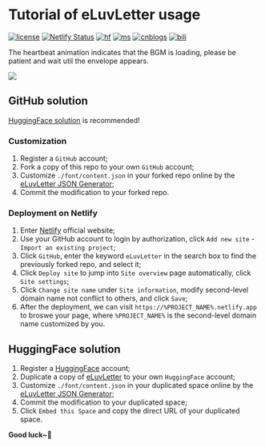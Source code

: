# Tutorial of eLuvLetter usage
[![license](https://img.shields.io/github/license/Genius-Society/eLuvLetter.svg)](https://github.com/Genius-Society/eLuvLetter/blob/main/LICENSE)
[![Netlify Status](https://api.netlify.com/api/v1/badges/154babf2-94f7-4abf-a333-6f3e150dcf09/deploy-status)](https://eluvletter.netlify.app)
[![hf](https://img.shields.io/badge/huggingface-eluvletter-ffd21e.svg)](https://huggingface.co/collections/Genius-Society/eluvletter-687f8f68ed3333e5e2376832)
[![ms](https://img.shields.io/badge/modelscope-eluvletter-624aff.svg)](https://www.modelscope.cn/collections/eLuvLetter-e7a8c747ba814b)
[![cnblogs](https://img.shields.io/badge/cnblogs-16617269-075db3.svg)](https://www.cnblogs.com/Genius-Society/p/16617269.html)
[![bili](https://img.shields.io/badge/bilibili-BV1hergYREEG-fc8bab.svg)](https://www.bilibili.com/video/BV1hergYREEG)

The heartbeat animation indicates that the BGM is loading, please be patient and wait util the envelope appears.

[![](https://i2.hdslb.com/bfs/archive/15697cf5676c81270f7ba1c536d9834b8313a5a2.png)](https://eluvletter.netlify.app)

## GitHub solution
[HuggingFace solution](#huggingface-solution) is recommended!
### Customization
1. Register a `GitHub` account;
2. Fork a copy of this repo to your own `GitHub` account;
3. Customize `./font/content.json` in your forked repo online by the [eLuvLetter JSON Generator](https://huggingface.co/spaces/Genius-Society/eluvletter_configurator);
4. Commit the modification to your forked repo.

### Deployment on Netlify
1. Enter [Netlify](https://app.netlify.com) official website;
2. Use your GitHub account to login by authorization, click `Add new site` - `Import an existing project`;
3. Click `GitHub`, enter the keyword `eLuvLetter` in the search box to find the previously forked repo, and select it;
4. Click `Deploy site` to jump into `Site overview` page automatically, click `Site settings`;
5. Click `Change site name` under `Site information`, modify second-level domain name not conflict to others, and click `Save`;
6. After the deployment, we can visit `https://%PROJECT_NAME%.netlify.app` to broswe your page, where `%PROJECT_NAME%` is the second-level domain name customized by you.

## HuggingFace solution
1. Register a [HuggingFace](https://huggingface.co) account;
2. Duplicate a copy of [eLuvLetter](https://huggingface.co/spaces/Genius-Society/eLuvLetter) to your own `HuggingFace` account;
3. Customize `./font/content.json` in your duplicated space online by the [eLuvLetter JSON Generator](https://huggingface.co/spaces/Genius-Society/eluvletter_configurator);
4. Commit the modification to your duplicated space;
5. Click `Embed this Space` and copy the direct URL of your duplicated space.

**Good luck~💖**
